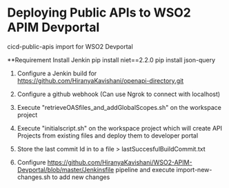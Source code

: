 # Deploying Public APIs to WSO2 APIM Devportal

cicd-public-apis import for WSO2 Devportal 

**Requirement
Install Jenkin
pip install niet==2.2.0
pip install json-query  

1. Configure a Jenkin build for https://github.com/HiranyaKavishani/openapi-directory.git

2. Configure a github webhook (Can use Ngrok to connect with localhost) 

3. Execute "retrieveOASfiles_and_addGlobalScopes.sh" on the workspace project

4. Execute "initialscript.sh" on the workspace project which will create API Projects from existing files and deploy them to developer portal

5. Store the last commit Id in to a file > lastSuccesfulBuildCommit.txt

6. Configure https://github.com/HiranyaKavishani/WSO2-APIM-Devportal/blob/master/Jenkinsfile pipeline and execute import-new-changes.sh to add new changes
